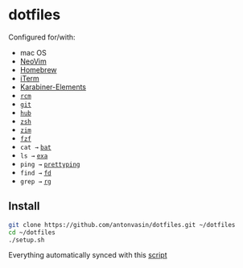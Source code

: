 # dotfiles

Configured for/with:

- mac OS
- [NeoVim](https://neovim.io/)
- [Homebrew](https://brew.sh)
- [iTerm](https://iterm2.com/)
- [Karabiner-Elements](https://github.com/tekezo/Karabiner-Elements)
- [`rcm`](https://github.com/thoughtbot/rcm)
- [`git`](https://git-scm.com/)
- [`hub`](https://github.com/github/hub)
- [`zsh`](http://zsh.sourceforge.net/)
- [`zim`](https://github.com/zimfw/zimfw)
- [`fzf`](https://github.com/junegunn/fzf)
- `cat →` [`bat`](https://github.com/sharkdp/bat)
- `ls →` [`exa`](https://github.com/ogham/exa)
- `ping →` [`prettyping`](https://github.com/denilsonsa/prettyping)
- `find →` [`fd`](https://github.com/sharkdp/fd)
- `grep →` [`rg`](https://github.com/BurntSushi/ripgrep)

## Install

```bash
git clone https://github.com/antonvasin/dotfiles.git ~/dotfiles
cd ~/dotfiles
./setup.sh
```

Everything automatically synced with this [script](backup/backup.zsh)
